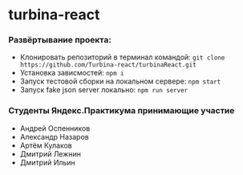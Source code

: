 # turbina-react


### Развёртывание проекта:
* Клонировать репозиторий в терминал командой: ```git clone https://github.com/Turbina-react/turbinaReact.git```
* Установка зависмостей: ```npm i```
* Запуск тестовой сборки на локальном сервере: ```npm start```
* Запуск fake json server локально: ```npm run server```

### Студенты Яндекс.Практикума принимающие участие
 * Андрей Оспенников
 * Александр Назаров
 * Артём Кулаков
 * Дмитрий Лежнин 
 * Дмитрий Ильин

